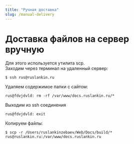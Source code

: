 ```yaml
---
title: "Ручная доставка"
slug: /manual-delivery
---
```


# Доставка файлов на сервер вручную

Для этого используется утилита scp.  
Заходим через терминал на удаленный сервер:
```
$ ssh rus@ruslankin.ru
```
Удаляем содержимое папки с сайтом:
```
rus@fdvjdvld: rm -rf /var/www/docs.ruslankin.ru/*
```
Выходим из ssh соединения
```
rus@fdvjdvld: exit
```
Копируем файлы:
```
$ scp -r /Users/ruslankinzebaev/Web/Docs/build/* rus@ruslankin.ru:/var/www/docs.ruslankin.ru
```